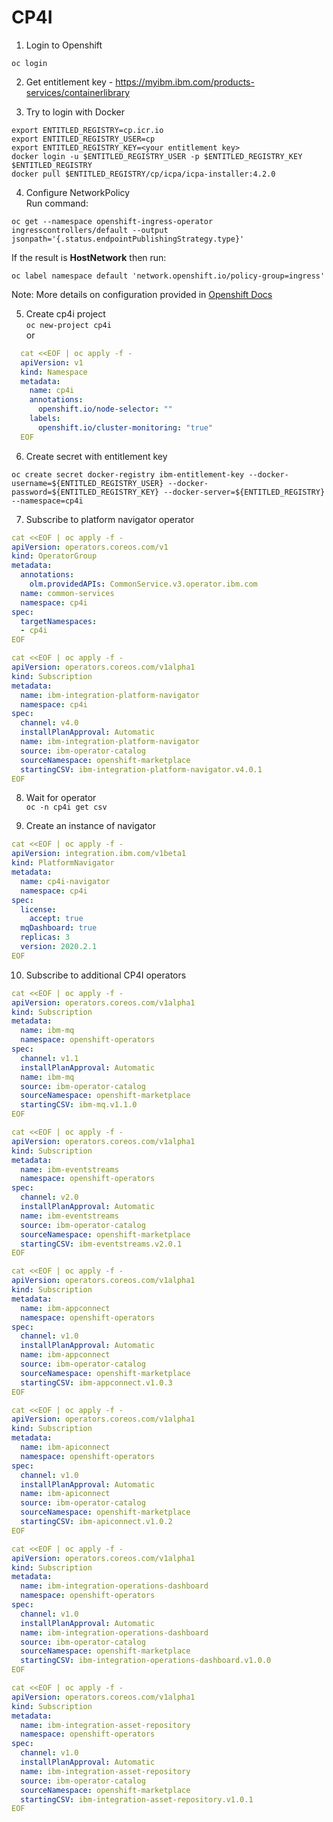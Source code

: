 # CP4I

1. Login to Openshift
```
oc login
```

2. Get entitlement key - https://myibm.ibm.com/products-services/containerlibrary

3. Try to login with Docker
```
export ENTITLED_REGISTRY=cp.icr.io
export ENTITLED_REGISTRY_USER=cp
export ENTITLED_REGISTRY_KEY=<your entitlement key>
docker login -u $ENTITLED_REGISTRY_USER -p $ENTITLED_REGISTRY_KEY $ENTITLED_REGISTRY
docker pull $ENTITLED_REGISTRY/cp/icpa/icpa-installer:4.2.0
```

4. Configure NetworkPolicy<br>
Run command:
```
oc get --namespace openshift-ingress-operator ingresscontrollers/default --output jsonpath='{.status.endpointPublishingStrategy.type}'
```
If the result is **HostNetwork** then run:
```
oc label namespace default 'network.openshift.io/policy-group=ingress'
```
Note: More details on configuration provided in [Openshift Docs](https://docs.openshift.com/container-platform/4.5/networking/network_policy/about-network-policy.html)

5. Create cp4i project <br>
   `oc new-project cp4i` <br>
or
```yaml
  cat <<EOF | oc apply -f -
  apiVersion: v1
  kind: Namespace
  metadata:
    name: cp4i
    annotations:
      openshift.io/node-selector: ""
    labels:
      openshift.io/cluster-monitoring: "true"
  EOF
```

6. Create secret with entitlement key <br>
  ```
  oc create secret docker-registry ibm-entitlement-key --docker-username=${ENTITLED_REGISTRY_USER} --docker-password=${ENTITLED_REGISTRY_KEY} --docker-server=${ENTITLED_REGISTRY} --namespace=cp4i
  ```

7. Subscribe to platform navigator operator
```yaml
cat <<EOF | oc apply -f -
apiVersion: operators.coreos.com/v1
kind: OperatorGroup
metadata:
  annotations:
    olm.providedAPIs: CommonService.v3.operator.ibm.com
  name: common-services
  namespace: cp4i
spec:
  targetNamespaces:
  - cp4i
EOF
```
```yaml
cat <<EOF | oc apply -f -
apiVersion: operators.coreos.com/v1alpha1
kind: Subscription
metadata:
  name: ibm-integration-platform-navigator
  namespace: cp4i
spec:
  channel: v4.0
  installPlanApproval: Automatic
  name: ibm-integration-platform-navigator
  source: ibm-operator-catalog
  sourceNamespace: openshift-marketplace
  startingCSV: ibm-integration-platform-navigator.v4.0.1
EOF
```
8. Wait for operator <br>
   `oc -n cp4i get csv`

9. Create an instance of navigator
```yaml
cat <<EOF | oc apply -f -
apiVersion: integration.ibm.com/v1beta1
kind: PlatformNavigator
metadata:
  name: cp4i-navigator
  namespace: cp4i
spec:
  license:
    accept: true
  mqDashboard: true
  replicas: 3
  version: 2020.2.1
EOF
```

10. Subscribe to additional CP4I operators
```yaml
cat <<EOF | oc apply -f -
apiVersion: operators.coreos.com/v1alpha1
kind: Subscription
metadata:
  name: ibm-mq
  namespace: openshift-operators
spec:
  channel: v1.1
  installPlanApproval: Automatic
  name: ibm-mq
  source: ibm-operator-catalog
  sourceNamespace: openshift-marketplace
  startingCSV: ibm-mq.v1.1.0
EOF
```
```yaml
cat <<EOF | oc apply -f -
apiVersion: operators.coreos.com/v1alpha1
kind: Subscription
metadata:
  name: ibm-eventstreams
  namespace: openshift-operators
spec:
  channel: v2.0
  installPlanApproval: Automatic
  name: ibm-eventstreams
  source: ibm-operator-catalog
  sourceNamespace: openshift-marketplace
  startingCSV: ibm-eventstreams.v2.0.1
EOF
```
```yaml
cat <<EOF | oc apply -f -
apiVersion: operators.coreos.com/v1alpha1
kind: Subscription
metadata:
  name: ibm-appconnect
  namespace: openshift-operators
spec:
  channel: v1.0
  installPlanApproval: Automatic
  name: ibm-appconnect
  source: ibm-operator-catalog
  sourceNamespace: openshift-marketplace
  startingCSV: ibm-appconnect.v1.0.3
EOF
```
```yaml
cat <<EOF | oc apply -f -
apiVersion: operators.coreos.com/v1alpha1
kind: Subscription
metadata:
  name: ibm-apiconnect
  namespace: openshift-operators
spec:
  channel: v1.0
  installPlanApproval: Automatic
  name: ibm-apiconnect
  source: ibm-operator-catalog
  sourceNamespace: openshift-marketplace
  startingCSV: ibm-apiconnect.v1.0.2
EOF
```
```yaml
cat <<EOF | oc apply -f -
apiVersion: operators.coreos.com/v1alpha1
kind: Subscription
metadata:
  name: ibm-integration-operations-dashboard
  namespace: openshift-operators
spec:
  channel: v1.0
  installPlanApproval: Automatic
  name: ibm-integration-operations-dashboard
  source: ibm-operator-catalog
  sourceNamespace: openshift-marketplace
  startingCSV: ibm-integration-operations-dashboard.v1.0.0
EOF
```
```yaml
cat <<EOF | oc apply -f -
apiVersion: operators.coreos.com/v1alpha1
kind: Subscription
metadata:
  name: ibm-integration-asset-repository
  namespace: openshift-operators
spec:
  channel: v1.0
  installPlanApproval: Automatic
  name: ibm-integration-asset-repository
  source: ibm-operator-catalog
  sourceNamespace: openshift-marketplace
  startingCSV: ibm-integration-asset-repository.v1.0.1
EOF
```

